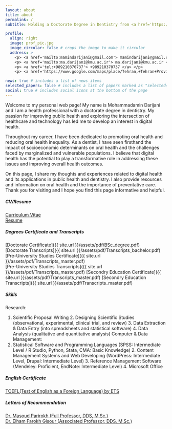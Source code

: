 ```yaml
---
layout: about
title: about
permalink: /
subtitle: Holding a Doctorate Degree in Dentistry from <a href='https://en.wikipedia.org/wiki/Kerman_University_of_Medical_Sciences'> Kerman University of Medical Sciences </a>, <a href='https://www.google.com/maps/place/Kerman,+Kerman+Province,+Iran/@30.2766089,56.9968987,12z/data=!4m6!3m5!1s0x3f021851dbb1d0d1:0xcd1f7455f5d78eb6!8m2!3d30.2839379!4d57.0833628!16zL20vMDNncGtn'> Kerman, Iran </a>

profile:
  align: right
  image: prof_pic.jpg
  image_circular: false # crops the image to make it circular
  address: >
    <p> <a href='mailto:mamindarijani@gmail.com'> mamindarijani@gmail.com </a> </p>
    <p> <a href='mailto:ma.darijani@kmu.ac.ir'> ma.darijani@kmu.ac.ir </a> </p>
    <p> <a href='tel:+989210370737'> +989210370737 </a> </p>
    <p> <a href='https://www.google.com/maps/place/Tehran,+Tehran+Province,+Iran/@35.7075737,51.3476552,11z/data=!3m1!4b1!4m6!3m5!1s0x3f8e00491ff3dcd9:0xf0b3697c567024bc!8m2!3d35.7218583!4d51.3346954!16zL20vMGZ0bHg'> Tehran, Iran </a> </p>

news: true # includes a list of news items
selected_papers: false # includes a list of papers marked as "selected={true}"
social: true # includes social icons at the bottom of the page
---
```


Welcome to my personal web page! My name is Mohammadamin Darijani and I am a health professional with a doctorate degree in dentistry. My passion for improving public health and exploring the intersection of healthcare and technology has led me to develop an interest in digital health.

Throughout my career, I have been dedicated to promoting oral health and reducing oral health inequality. As a dentist, I have seen firsthand the impact of socioeconomic determinants on oral health and the challenges faced by marginalized and vulnerable populations. I believe that digital health has the potential to play a transformative role in addressing these issues and improving overall health outcomes.

On this page, I share my thoughts and experiences related to digital health and its applications in public health and dentistry. I also provide resources and information on oral health and the importance of preventative care. Thank you for visiting and I hope you find this page informative and helpful.








##### CV/Resume
[Curriculum Vitae](https://drive.google.com/file/d/10CaE62SCxMwSfPhmFCNJbpt4Rbko7hRS/view?usp=share_link)  
[Resume](https://drive.google.com/file/d/1qtIZU1ph_XFNdA312VnQZl8ud3zMy1Hx/view?usp=share_link)
##### Degrees Certificate and Transcripts
[Doctorate Certificate]({{ site.url }}/assets/pdf/BSc_degree.pdf)  
[Doctorate Transcripts]({{ site.url }}/assets/pdf/Transcripts_bachelor.pdf)  
[Pre-University Studies Certificate]({{ site.url }}/assets/pdf/Transcripts_master.pdf)  
[Pre-University Studies Transcripts]({{ site.url }}/assets/pdf/Transcripts_master.pdf)
[Secondry Education Certificate]({{ site.url }}/assets/pdf/Transcripts_master.pdf)
[Secondry Education Transcripts]({{ site.url }}/assets/pdf/Transcripts_master.pdf)
##### Skills

Research:
1. Scientific Proposal Writing 2. Designing Scientific Studies (observational, experimental, clinical trial, and review) 3. Data Extraction & Data Entry (into spreadsheets and statistical software) 4. Data Analysis (qualitative and quantitative analysis)
Computer & Data Management:
1. Statistical Software and Programming Languages (SPSS: Intermediate Level / R Studio, Python, Stata, CMA: Basic Knowledge) 2. Content Management Systems and Web Developing (WordPress: Intermediate Level, Drupal: Intermediate Level) 3. Reference Management Software (Mendeley: Proficient, EndNote: Intermediate Level) 4. Microsoft Office 

##### English Certificate
[TOEFL(Test of English as a Foreign Language) by ETS](https://drive.google.com/file/d/1L8bQB3dtSp5eHrdgO8KFvlKWHw-D9tqj/view?usp=share_link) 
##### Letters of Recommendation
[Dr. Masoud Parirokh (Full Professor, DDS, M.Sc.)](https://drive.google.com/file/d/1Dkt_L-b_LxQrl7CBdZ1VEnoWOtn3zyKK/view?usp=share_link)  
[Dr. Elham Farokh Gisour (Associated Professor, DDS, M.Sc.)](https://drive.google.com/file/d/1Qf5PIwY-x6z6rvFKdgKMYaw-chgOVztD/view?usp=share_link)  





